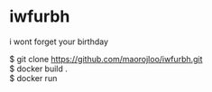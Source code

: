 # iwfurbh
i wont forget your birthday


$ git clone https://github.com/maorojloo/iwfurbh.git <br/>
$ docker build . <br/>
$ docker run <CONTAINER ID> <br/>

